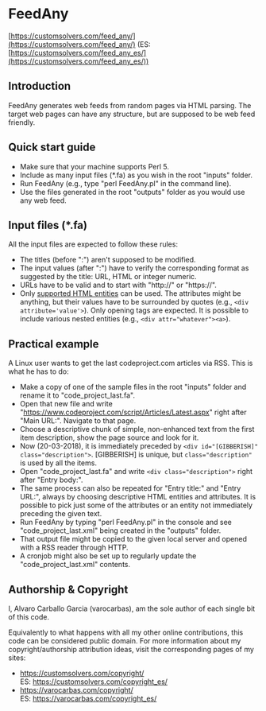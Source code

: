 # FeedAny

[https://customsolvers.com/feed_any/](https://customsolvers.com/feed_any/) (ES: [https://customsolvers.com/feed_any_es/](https://customsolvers.com/feed_any_es/))

## Introduction

FeedAny generates web feeds from random pages via HTML parsing. The target web pages can have any structure, but are supposed to be web feed friendly.

## Quick start guide

- Make sure that your machine supports Perl 5.
- Include as many input files (*.fa) as you wish in the root "inputs" folder. 
- Run FeedAny (e.g., type "perl FeedAny.pl" in the command line).
- Use the files generated in the root "outputs" folder as you would use any web feed.

## Input files (*.fa)

All the input files are expected to follow these rules:
- The titles (before ":") aren't supposed to be modified.
- The input values (after ":") have to verify the corresponding format as suggested by the title: URL, HTML or integer numeric.
- URLs have to be valid and to start with "http://" or "https://".
- Only [supported HTML entities](https://github.com/varocarbas/FeedAny/blob/master/modules/globals/globals_variables.pm) can be used. The attributes might be anything, but their values have to be surrounded by quotes (e.g., ```<div attribute='value'>```). Only opening tags are expected. It is possible to include various nested entities (e.g., ```<div attr="whatever"><a>```).

## Practical example

A Linux user wants to get the last codeproject.com articles via RSS. This is what he has to do:
- Make a copy of one of the sample files in the root "inputs" folder and rename it to "code_project_last.fa".
- Open that new file and write "https://www.codeproject.com/script/Articles/Latest.aspx" right after "Main URL:". Navigate to that page.
- Choose a descriptive chunk of simple, non-enhanced text from the first item description, show the page source and look for it.
- Now (20-03-2018), it is immediately preceded by ```<div id="[GIBBERISH]" class="description">```. [GIBBERISH] is unique, but ```class="description"``` is used by all the items.
- Open "code_project_last.fa" and write ```<div class="description">``` right after "Entry body:".
- The same process can also be repeated for "Entry title:" and "Entry URL:",  always by choosing descriptive HTML entities and attributes. It is possible to pick just some of the attributes or an entity not immediately preceding the given text.  
- Run FeedAny by typing "perl FeedAny.pl" in the console and see "code_project_last.xml" being created in the "outputs" folder.
- That output file might be copied to the given local server and opened with a RSS reader through HTTP.
- A cronjob might also be set up to regularly update the "code_project_last.xml" contents.


## Authorship & Copyright
I, Alvaro Carballo Garcia (varocarbas), am the sole author of each single bit of this code.

Equivalently to what happens with all my other online contributions, this code can be considered public domain. For more information about my copyright/authorship attribution ideas, visit the corresponding pages of my sites:
- https://customsolvers.com/copyright/<br/> 
ES: https://customsolvers.com/copyright_es/
- https://varocarbas.com/copyright/<br/>
ES: https://varocarbas.com/copyright_es/